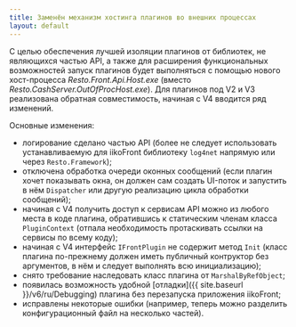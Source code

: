 ```yaml
---
title: Заменён механизм хостинга плагинов во внешних процессах
layout: default
---
```

С целью обеспечения лучшей изоляции плагинов от библиотек, не являющихся частью API, а также для расширения функциональных возможностей запуск плагинов будет выполняться с помощью нового хост-процесса *Resto.Front.Api.Host.exe* (вместо *Resto.CashServer.OutOfProcHost.exe*). Для плагинов под V2 и V3 реализована обратная совместимость, начиная с V4 вводится ряд изменений.

Основные изменения:

- логирование сделано частью API (более не следует использовать устанавливаемую для iikoFront библиотеку `log4net` напрямую или через `Resto.Framework`); 
- отключена обработка очереди оконных сообщений (если плагин хочет показывать окна, он должен сам создать UI-поток и запустить в нём `Dispatcher` или другую реализацию цикла обработки сообщений);
- начиная с V4 получить доступ к сервисам API можно из любого места в коде плагина, обратившись к статическим членам класса `PluginContext` (отпала необходимость протаскивать ссылки на сервисы по всему коду); 
- начиная с V4 интерфейс `IFrontPlugin` не содержит метод `Init` (класс плагина по-прежнему должен иметь публичный контруктор без аргументов, в нём и следует выполнять всю инициализацию);
- снято требование наследовать класс плагина от `MarshalByRefObject`;
- появилась возможность удобной [отладки]({{ site.baseurl }}/v6/ru/Debugging) плагина без перезапуска приложения iikoFront;
- исправлены некоторые ошибки (например, теперь можно разделить конфигурационный файл на несколько частей).
